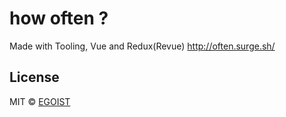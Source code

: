 # how often ?

Made with Tooling, Vue and Redux(Revue) http://often.surge.sh/

## License

MIT &copy; [EGOIST](https://github.com/egoist)
